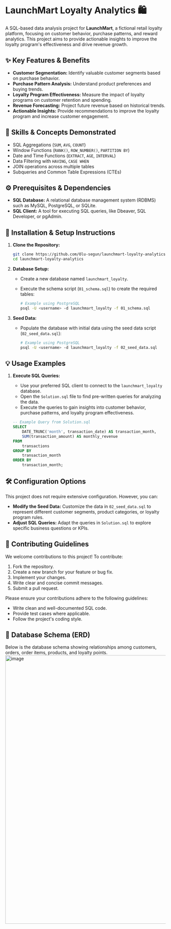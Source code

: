 # LaunchMart Loyalty Analytics 🛍️

A SQL-based data analysis project for **LaunchMart**, a fictional retail loyalty platform, focusing on customer behavior, purchase patterns, and reward analytics. This project aims to provide actionable insights to improve the loyalty program's effectiveness and drive revenue growth.

## ✨ Key Features & Benefits

*   **Customer Segmentation:** Identify valuable customer segments based on purchase behavior.
*   **Purchase Pattern Analysis:** Understand product preferences and buying trends.
*   **Loyalty Program Effectiveness:** Measure the impact of loyalty programs on customer retention and spending.
*   **Revenue Forecasting:** Project future revenue based on historical trends.
*   **Actionable Insights:** Provide recommendations to improve the loyalty program and increase customer engagement.

## 🧠 Skills & Concepts Demonstrated

- SQL Aggregations (`SUM`, `AVG`, `COUNT`)
- Window Functions (`RANK()`, `ROW_NUMBER()`, `PARTITION BY`)
- Date and Time Functions (`EXTRACT`, `AGE`, `INTERVAL`)
- Data Filtering with `HAVING`, `CASE WHEN`
- JOIN operations across multiple tables
- Subqueries and Common Table Expressions (CTEs)

## ⚙️ Prerequisites & Dependencies

*   **SQL Database:** A relational database management system (RDBMS) such as MySQL, PostgreSQL, or SQLite.
*   **SQL Client:** A tool for executing SQL queries, like Dbeaver, SQL Developer, or pgAdmin.

## 🚀 Installation & Setup Instructions

1.  **Clone the Repository:**

    ```bash
    git clone https://github.com/Olu-segun/launchmart-loyalty-analytics.git
    cd launchmart-loyalty-analytics
    ```

2.  **Database Setup:**

    *   Create a new database named `launchmart_loyalty`.
    *   Execute the schema script (`01_schema.sql`) to create the required tables:

        ```bash
        # Example using PostgreSQL
        psql -U <username> -d launchmart_loyalty -f 01_schema.sql

        ```

3.  **Seed Data:**

    *   Populate the database with initial data using the seed data script (`02_seed_data.sql`):

        ```bash
        # Example using PostgreSQL
        psql -U <username> -d launchmart_loyalty -f 02_seed_data.sql

        ```

## 💡 Usage Examples

1.  **Execute SQL Queries:**

    *   Use your preferred SQL client to connect to the `launchmart_loyalty` database.
    *   Open the `Solution.sql` file to find pre-written queries for analyzing the data.
    *   Execute the queries to gain insights into customer behavior, purchase patterns, and loyalty program effectiveness.

    ```sql
    -- Example Query from Solution.sql
    SELECT
        DATE_TRUNC('month', transaction_date) AS transaction_month,
        SUM(transaction_amount) AS monthly_revenue
    FROM
        transactions
    GROUP BY
        transaction_month
    ORDER BY
        transaction_month;
    ```

## 🛠️ Configuration Options

This project does not require extensive configuration. However, you can:

*   **Modify the Seed Data:** Customize the data in `02_seed_data.sql` to represent different customer segments, product categories, or loyalty program rules.
*   **Adjust SQL Queries:** Adapt the queries in `Solution.sql` to explore specific business questions or KPIs.

## 🤝 Contributing Guidelines

We welcome contributions to this project! To contribute:

1.  Fork the repository.
2.  Create a new branch for your feature or bug fix.
3.  Implement your changes.
4.  Write clear and concise commit messages.
5.  Submit a pull request.

Please ensure your contributions adhere to the following guidelines:

*   Write clean and well-documented SQL code.
*   Provide test cases where applicable.
*   Follow the project's coding style.


## 🧭 Database Schema (ERD)

Below is the database schema showing relationships among customers, orders, order items, products, and loyalty points.
<img width="826" height="840" alt="image" src="https://github.com/user-attachments/assets/732d67ba-68ac-4eb4-b9d7-6ddbbc03bca0" />